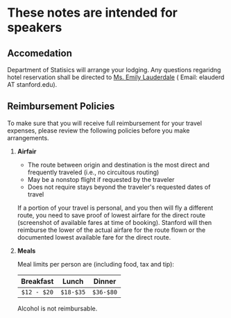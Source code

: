 
# These notes are intended for speakers



## Accomedation
Department of Statisics will arrange your lodging. Any questions regaridng hotel reservation shall be directed to [Ms. Emily Lauderdale](https://statistics.stanford.edu/people/emily-lauderdale) ( Email: elauderd AT stanford.edu).

## Reimbursement Policies
To make sure that you will receive full reimbursement for your travel expenses, please review the following policies before you make arrangements.

1. **Airfair** 
   * The route between origin and destination is the most direct and frequently traveled (i.e., no circuitous routing)
   * May be a nonstop flight if requested by the traveler 	
   * Does not require stays beyond the traveler's requested dates of travel  
	
   If a portion of your travel is personal, and you then will fly a different route, you need to save proof of lowest airfare for the direct route (screenshot of available fares at time of booking). Stanford will then reimburse the lower of the actual airfare for the route flown or the documented lowest available fare for the direct route.  

2. **Meals**  

    Meal limits per person are (including food, tax and tip):  

    | Breakfast   |  Lunch  | Dinner   |
    | :---------: |:-------:|:--------:|
    |  `$12 - $20`|`$18-$35`|`$36-$80` |  

    Alcohol is not reimbursable.
